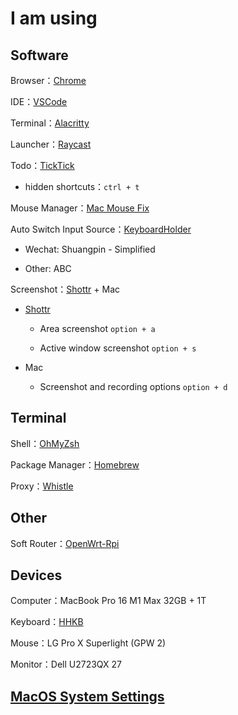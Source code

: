 # I am using

## Software

Browser：[Chrome](Chrome/Chrome.md)

IDE：[VSCode](https://code.visualstudio.com/)

Terminal：[Alacritty](https://github.com/alacritty/alacritty)

Launcher：[Raycast](https://raycast.com)

Todo：[TickTick](https://ticktick.com/)

- hidden shortcuts：`ctrl + t`

Mouse Manager：[Mac Mouse Fix](https://github.com/noah-nuebling/mac-mouse-fix)

Auto Switch Input Source：[KeyboardHolder](https://github.com/leaves615/KeyboardHolder)

- Wechat: Shuangpin - Simplified

- Other: ABC

Screenshot：[Shottr](https://shottr.cc/) + Mac

- [Shottr](https://shottr.cc/)

  - Area screenshot `option + a`

  - Active window screenshot `option + s`

- Mac

  - Screenshot and recording options `option + d`

## Terminal

Shell：[OhMyZsh](https://ohmyz.sh/)

Package Manager：[Homebrew](https://brew.sh/)

Proxy：[Whistle](https://github.com/avwo/whistle)

## Other

Soft Router：[OpenWrt-Rpi](https://github.com/SuLingGG/OpenWrt-Rpi)

## Devices

Computer：MacBook Pro 16 M1 Max 32GB + 1T

Keyboard：[HHKB](hhkb)

Mouse：LG Pro X Superlight (GPW 2)

Monitor：Dell U2723QX 27

## [MacOS System Settings](Mac.md)

